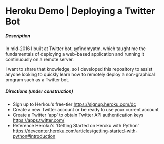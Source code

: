 # Heroku Demo | Deploying a Twitter Bot

##### Description 

In mid-2016 I built at Twitter bot, @findmyatm, which taught me the fundamentals of deploying a web-based application and running it continuously on a remote server. 

I want to share that knowledge, so I developed this repository to assist anyone looking to quickly learn how to remotely deploy a non-graphical program such as a Twitter bot. 

##### Directions (under construction)

* Sign up to Herkou's free-tier https://signup.heroku.com/dc
* Create a new Twitter account or be ready to use your current account
* Create a Twitter 'app' to obtain Twitter API authentication keys https://apps.twitter.com/
* Reference Heroku's 'Getting Started on Heroku with Python' https://devcenter.heroku.com/articles/getting-started-with-python#introduction 
